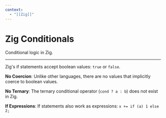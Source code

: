 ```yaml
---
context:
  - "[[Zig]]"
---
```


# Zig Conditionals

Conditional logic in Zig.

---

Zig's if statements accept boolean values: `true` or `false`.

**No Coercion**: Unlike other languages, there are no values that implicitly coerce to boolean values.

**No Ternary**: The ternary conditional operator (`cond ? a : b`) does not exist in Zig.

**If Expressions**: If statements also work as expressions: `x += if (a) 1 else 2;`
